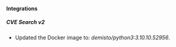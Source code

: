 #### Integrations
##### CVE Search v2
- Updated the Docker image to: *demisto/python3:3.10.10.52956*.
